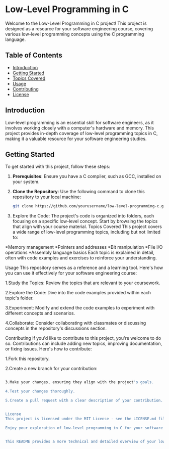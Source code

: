 # Low-Level Programming in C

Welcome to the Low-Level Programming in C project! This project is designed as a resource for your software engineering course, covering various low-level programming concepts using the C programming language.

## Table of Contents

- [Introduction](#introduction)
- [Getting Started](#getting-started)
- [Topics Covered](#topics-covered)
- [Usage](#usage)
- [Contributing](#contributing)
- [License](#license)

## Introduction

Low-level programming is an essential skill for software engineers, as it involves working closely with a computer's hardware and memory. This project provides in-depth coverage of low-level programming topics in C, making it a valuable resource for your software engineering studies.

## Getting Started

To get started with this project, follow these steps:

1. **Prerequisites**: Ensure you have a C compiler, such as GCC, installed on your system.

2. **Clone the Repository**: Use the following command to clone this repository to your local machine:

   ```bash
   git clone https://github.com/yourusername/low-level-programming-c.git

1. Explore the Code: The project's code is organized into folders, each focusing on a specific low-level concept. Start by browsing the topics that align with your course material.
Topics Covered
This project covers a wide range of low-level programming topics, including but not limited to:

*Memory management
*Pointers and addresses
*Bit manipulation
*File I/O operations
*Assembly language basics
Each topic is explained in detail, often with code examples and exercises to reinforce your understanding.

Usage
This repository serves as a reference and a learning tool. Here's how you can use it effectively for your software engineering course:

1.Study the Topics: Review the topics that are relevant to your coursework.

2.Explore the Code: Dive into the code examples provided within each topic's folder.

3.Experiment: Modify and extend the code examples to experiment with different concepts and scenarios.

4.Collaborate: Consider collaborating with classmates or discussing concepts in the repository's discussions section.

Contributing
If you'd like to contribute to this project, you're welcome to do so. Contributions can include adding new topics, improving documentation, or fixing issues. Here's how to contribute:

1.Fork this repository.

2.Create a new branch for your contribution: 
```bash git checkout -b feature/my-feature

3.Make your changes, ensuring they align with the project's goals.

4.Test your changes thoroughly.

5.Create a pull request with a clear description of your contribution.


License
This project is licensed under the MIT License - see the LICENSE.md file for details.

Enjoy your exploration of low-level programming in C for your software engineering course!


This README provides a more technical and detailed overview of your low-level programming project, which should be suitable for a software engineering audience. Feel free to further customize it to align with the specific focus and requirements of your course.













